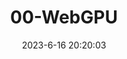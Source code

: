 ---
title: 00-WebGPU
tags: 
  - WebGL
categories: 
  - FrontEnd
date: 2023-6-16 20:20:03
summary: 00-WebGPU
description: 00-WebGPU
---